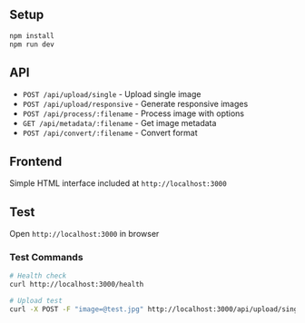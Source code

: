 ## Setup

```bash
npm install
npm run dev
```

## API

- `POST /api/upload/single` - Upload single image
- `POST /api/upload/responsive` - Generate responsive images
- `POST /api/process/:filename` - Process image with options
- `GET /api/metadata/:filename` - Get image metadata
- `POST /api/convert/:filename` - Convert format

## Frontend

Simple HTML interface included at `http://localhost:3000`

## Test

Open `http://localhost:3000` in browser

### Test Commands

```bash
# Health check
curl http://localhost:3000/health

# Upload test
curl -X POST -F "image=@test.jpg" http://localhost:3000/api/upload/single
```
